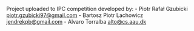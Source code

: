Project uploaded to IPC competition developed by:
    - Piotr Rafał Gzubicki <piotr.gzubicki97@gmail.com>
    - Bartosz Piotr Lachowicz <jendrekpb@gmail.com>
    - Alvaro Torralba <alto@cs.aau.dk>
